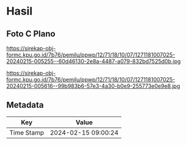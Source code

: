 # Hasil

## Foto C Plano

https://sirekap-obj-formc.kpu.go.id/7b76/pemilu/ppwp/12/71/18/10/07/1271181007025-20240215-005255--60d46130-2e8a-4487-a079-832bd7525d0b.jpg

https://sirekap-obj-formc.kpu.go.id/7b76/pemilu/ppwp/12/71/18/10/07/1271181007025-20240215-005616--99b983b6-57e3-4a30-b0e9-255773e0e9e8.jpg


## Metadata

| Key        | Value               |
| ---------- | ------------------- |
| Time Stamp | 2024-02-15 09:00:24 |



